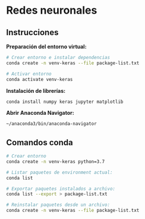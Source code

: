 # Redes neuronales

## Instrucciones

**Preparación del entorno virtual:**

```bash
# Crear entorno e instalar dependencias
conda create -n venv-keras --file package-list.txt

# Activar entorno
conda activate venv-keras
```

**Instalación de librerías:**

```bash
conda install numpy keras jupyter matplotlib
```

**Abrir Anaconda Navigator:**

```bash
~/anaconda3/bin/anaconda-navigator
```

## Comandos conda

```bash
# Crear entorno
conda create -n venv-keras python=3.7

# Listar paquetes de environment actual:
conda list

# Exportar paquetes instalados a archivo:
conda list --export > package-list.txt

# Reinstalar paquetes desde un archivo:
conda create -n venv-keras --file package-list.txt
```